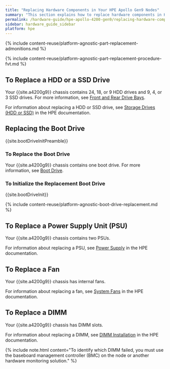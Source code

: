 ```yaml
---
title: "Replacing Hardware Components in Your HPE Apollo Gen9 Nodes"
summary: "This section explains how to replace hardware components in HPE Apollo Gen9 nodes."
permalink: /hardware-guide/hpe-apollo-4200-gen9/replacing-hardware-components.html
sidebar: hardware_guide_sidebar
platform: hpe
---
```


{% include content-reuse/platform-agnostic-part-replacement-admonitions.md %}

{% include content-reuse/platform-agnostic-part-replacement-procedure-fvt.md %}

## To Replace a HDD or a SSD Drive
Your {{site.a4200g9}} chassis contains 24, 18, or 9 HDD drives and 9, 4, or 3 SSD drives. For more information, see [Front and Rear Drive Bays](front-rear-drives.html).

For information about replacing a HDD or SSD drive, see [Storage Drives (HDD or SSD)](https://support.hpe.com/resource3/docDisplay/pdfjs/web/viewer.html?file=%2Fhpesc%2Fpublic%2Fapi%2Fdocument%2Fc04718423%3Fv%3D1714776977000&locale=en-US&rangeChunkSize=256000&disableAutoFetch=false&disableCache=true&version=20240906085958&theme=light#%5B%7B%22num%22%3A708%2C%22gen%22%3A0%7D%2C%7B%22name%22%3A%22XYZ%22%7D%2C54%2C256%2Cnull%5D) in the HPE documentation.

## Replacing the Boot Drive
{{site.bootDriveInitPreamble}}

### To Replace the Boot Drive
Your {{site.a4200g9}} chassis contains one boot drive. For more information, see [Boot Drive](front-rear-drives.html#boot-drive).

### To Initialize the Replacement Boot Drive
{{site.bootDriveInit}}

{% include content-reuse/platform-agnostic-boot-drive-replacement.md %}

## To Replace a Power Supply Unit (PSU)
Your {{site.a4200g9}} chassis contains two PSUs.

For information about replacing a PSU, see [Power Supply](https://support.hpe.com/resource3/docDisplay/pdfjs/web/viewer.html?file=%2Fhpesc%2Fpublic%2Fapi%2Fdocument%2Fc04718423%3Fv%3D1714776977000&locale=en-US&rangeChunkSize=256000&disableAutoFetch=false&disableCache=true&version=20240906085958&theme=light#%5B%7B%22num%22%3A708%2C%22gen%22%3A0%7D%2C%7B%22name%22%3A%22XYZ%22%7D%2C54%2C256%2Cnull%5D) in the HPE documentation.

## To Replace a Fan
Your {{site.a4200g9}} chassis has internal fans.

For information about replacing a fan, see [System Fans](https://support.hpe.com/resource3/docDisplay/pdfjs/web/viewer.html?file=%2Fhpesc%2Fpublic%2Fapi%2Fdocument%2Fc04718423%3Fv%3D1714776977000&locale=en-US&rangeChunkSize=256000&disableAutoFetch=false&disableCache=true&version=20240906085958&theme=light#%5B%7B%22num%22%3A754%2C%22gen%22%3A0%7D%2C%7B%22name%22%3A%22XYZ%22%7D%2C54%2C357%2Cnull%5D) in the HPE documentation.

## To Replace a DIMM
Your {{site.a4200g9}} chassis has DIMM slots.

For information about replacing a DIMM, see [DIMM Installation](https://support.hpe.com/resource3/docDisplay/pdfjs/web/viewer.html?file=%2Fhpesc%2Fpublic%2Fapi%2Fdocument%2Fc04718423%3Fv%3D1714776977000&locale=en-US&rangeChunkSize=256000&disableAutoFetch=false&disableCache=true&version=20240906085958&theme=light#%5B%7B%22num%22%3A792%2C%22gen%22%3A0%7D%2C%7B%22name%22%3A%22XYZ%22%7D%2C54%2C745%2Cnull%5D) in the HPE documentation.

{% include note.html content="To identify which DIMM failed, you must use the baseboard management controller (BMC) on the node or another hardware monitoring solution." %}
